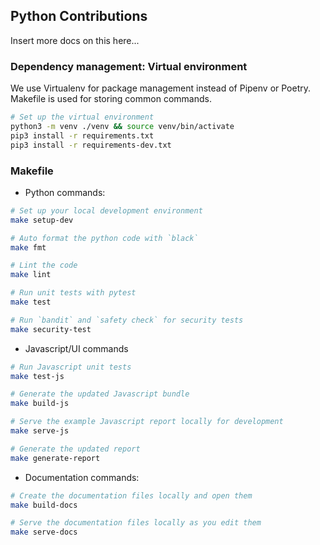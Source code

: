 ## Python Contributions

Insert more docs on this here...

### Dependency management: Virtual environment
We use Virtualenv for package management instead of Pipenv or Poetry. Makefile is used for storing common commands.

```bash
# Set up the virtual environment
python3 -m venv ./venv && source venv/bin/activate
pip3 install -r requirements.txt
pip3 install -r requirements-dev.txt
```


### Makefile

* Python commands:
  
```bash
# Set up your local development environment
make setup-dev

# Auto format the python code with `black`
make fmt

# Lint the code 
make lint

# Run unit tests with pytest
make test

# Run `bandit` and `safety check` for security tests
make security-test

```

* Javascript/UI commands
  
```bash
# Run Javascript unit tests
make test-js

# Generate the updated Javascript bundle
make build-js

# Serve the example Javascript report locally for development
make serve-js

# Generate the updated report
make generate-report
```

* Documentation commands:

```bash
# Create the documentation files locally and open them
make build-docs

# Serve the documentation files locally as you edit them
make serve-docs
```
